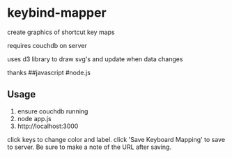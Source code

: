 keybind-mapper
==============

create graphics of shortcut key maps

requires couchdb on server

uses d3 library to draw svg's and update when data changes

thanks ##javascript #node.js

Usage
-----

1) ensure couchdb running
2) node app.js
3) http://localhost:3000

click keys to change color and label. click 'Save Keyboard Mapping' to 
save to server. Be sure to make a note of the URL after saving.
